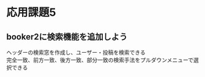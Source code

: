 # 応用課題5

## booker2に検索機能を追加しよう
ヘッダーの検索窓を作成し、ユーザー・投稿を検索できる  
完全一致、前方一致、後方一致、部分一致の検索手法をプルダウンメニューで選択できる


